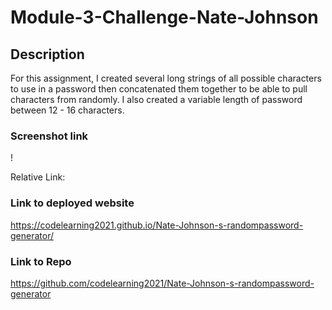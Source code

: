 # Module-3-Challenge-Nate-Johnson

## Description
For this assignment, I created several long strings of all possible characters to use in a password then concatenated them together to be able to pull characters from randomly. I also created a variable length of password between 12 - 16 characters.


### Screenshot link
!

Relative Link: 

### Link to deployed website

https://codelearning2021.github.io/Nate-Johnson-s-randompassword-generator/

### Link to Repo

https://github.com/codelearning2021/Nate-Johnson-s-randompassword-generator